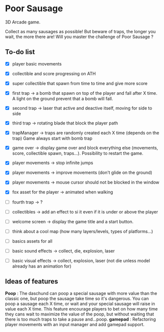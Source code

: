 # Poor Sausage
3D Arcade game.

Collect as many sausages as possible! But beware of traps, the longer you wait, the more there are! Will you master the challenge of Poor Sausage ?

## To-do list
- [x] player basic movements
- [x] collectible and score progressing on ATH
- [X] super collectible that spawn from time to time and give more score
- [x] first trap -> a bomb that spawn on top of the player and fall after X time. A light on the ground prevent that a bomb will fall.
- [x] second trap -> laser that active and deactive itself, moving for side to side
- [x] third trap -> rotating blade that block the player path
- [x] trapManager -> traps are randomly created each X time (depends on the trap) Game always start with bomb trap
- [x] game over -> display game over and block everything else (movements, score, collectible spawn, traps...). Possibility to restart the game.
- [x] player movements -> stop infinite jumps
- [x] player movements -> improve movements (don't glide on the ground)
- [x] player movements -> mouse cursor should not be blocked in the window
- [x] fox asset for the player -> animated when walking


- [ ] fourth trap -> ?
- [ ] collectibles -> add an effect to si it even if it is under or above the player
- [ ] welcome screen -> display the game title and a start button.
- [ ] think about a cool map (how many layers/levels, types of platforms...)
- [ ] basics assets for all
- [ ] basic sound effects -> collect, die, explosion, laser
- [ ] basic visual effects -> collect, explosion, laser (not die unless model already has an animation for)


## Ideas of features
**Poop** : The daschund can poop a special sausage with more value than the classic one, but poop the sausage take time so it's dangerous. You can poop a sausage each X time, or wait and your special sausage will raise in value each X time. This feature encourage players to bet on how many time they cans wait to maximize the value of the poop, but without waiting that there is too much traps to take a pause and...poop.
**gamepad** : Refactoring player movements with an input manager and add gamepad support.


